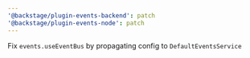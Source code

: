 ```yaml
---
'@backstage/plugin-events-backend': patch
'@backstage/plugin-events-node': patch
---
```


Fix `events.useEventBus` by propagating config to `DefaultEventsService`
